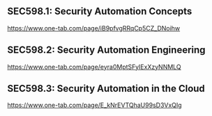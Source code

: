 ## SEC598.1: Security Automation Concepts
https://www.one-tab.com/page/iB9pfvgRRqCp5CZ_DNoihw

## SEC598.2: Security Automation Engineering
https://www.one-tab.com/page/eyra0MptSFyIExXzyNNMLQ

## SEC598.3: Security Automation in the Cloud
https://www.one-tab.com/page/E_kNrEVTQhaU99sD3VxQIg

